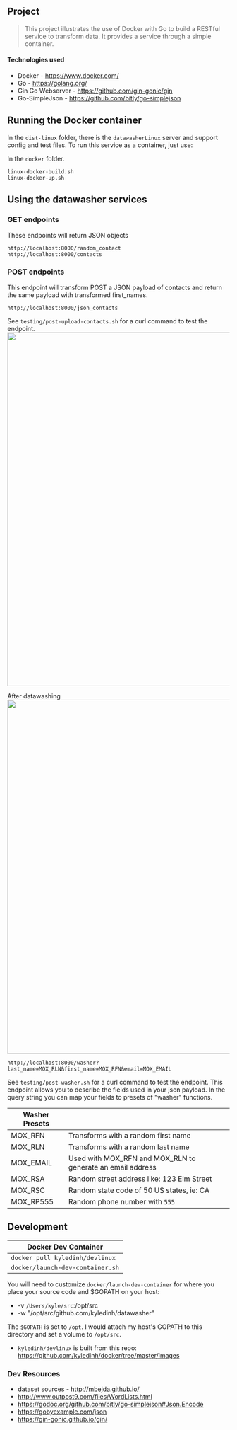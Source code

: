 ## Project
> This project illustrates the use of Docker with Go to build a RESTful service to transform data. It provides a service through a simple container.

#### Technologies used
* Docker - https://www.docker.com/
* Go - https://golang.org/
* Gin Go Webserver - https://github.com/gin-gonic/gin
* Go-SimpleJson - https://github.com/bitly/go-simplejson

## Running the Docker container
In the `dist-linux` folder, there is the `datawasherLinux` server and support config and test files. To run this service as a container, just use:

In the `docker` folder.
```
linux-docker-build.sh
linux-docker-up.sh
```
## Using the datawasher services

### GET endpoints
These endpoints will return JSON objects
```
http://localhost:8000/random_contact
http://localhost:8000/contacts
```

### POST endpoints
This endpoint will transform POST a JSON payload of contacts and return the same payload with transformed first_names.

```
http://localhost:8000/json_contacts
```

See `testing/post-upload-contacts.sh` for a curl command to test the endpoint.
<img src="https://raw.github.com/kyledinh/datawasher/master/assets/contact.json.png" width="800" />

After datawashing
<img src="https://raw.github.com/kyledinh/datawasher/master/assets/washed.contacts.png" width="800" />

```
http://localhost:8000/washer?last_name=MOX_RLN&first_name=MOX_RFN&email=MOX_EMAIL
```
See `testing/post-washer.sh` for a curl command to test the endpoint. This endpoint allows you to describe the fields used in your json payload. In the query string you can map your fields to presets of "washer" functions.

| Washer Presets | |
|----------------|-|
| MOX_RFN        | Transforms with a random first name |
| MOX_RLN        | Transforms with a random last name  |
| MOX_EMAIL      | Used with MOX_RFN and MOX_RLN to generate an email address |
| MOX_RSA        | Random street address like: 123 Elm Street |
| MOX_RSC        | Random state code of 50 US states, ie: CA |
| MOX_RP555      | Random phone number with `555`|


## Development

| Docker Dev Container                        |
|---------------------------------------------|
| `docker pull kyledinh/devlinux`             |
| `docker/launch-dev-container.sh`            |

You will need to customize `docker/launch-dev-container` for where you place your source code and $GOPATH on your host:
* -v `/Users/kyle/src`:/opt/src
* -w "/opt/src/github.com/kyledinh/datawasher"

The `$GOPATH` is set to `/opt`. I would attach my host's GOPATH to this directory and set a volume to `/opt/src`.

* `kyledinh/devlinux` is built from this repo: https://github.com/kyledinh/docker/tree/master/images

### Dev Resources
* dataset sources - http://mbejda.github.io/
* http://www.outpost9.com/files/WordLists.html
* https://godoc.org/github.com/bitly/go-simplejson#Json.Encode
* https://gobyexample.com/json
* https://gin-gonic.github.io/gin/
